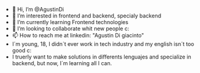 - 👋 Hi, I’m @AgustinDi
- 👀 I’m interested in frontend and backend, specialy backend
- 🌱 I’m currently learning Frontend technologies
- 💞️ I’m looking to collaborate whit new people c:
- 📫 How to reach me at linkedin: "Agustin Di giacinto"
- I´m young, 18, I didn´t ever work in tech industry and my english isn´t too good c:
- I truerly want to make solutions in differents lenguajes and specialize in backend, but now, I´m learning all I can.

<!---
AgustinDi/AgustinDi is a ✨ special ✨ repository because its `README.md` (this file) appears on your GitHub profile.
You can click the Preview link to take a look at your changes.
--->
